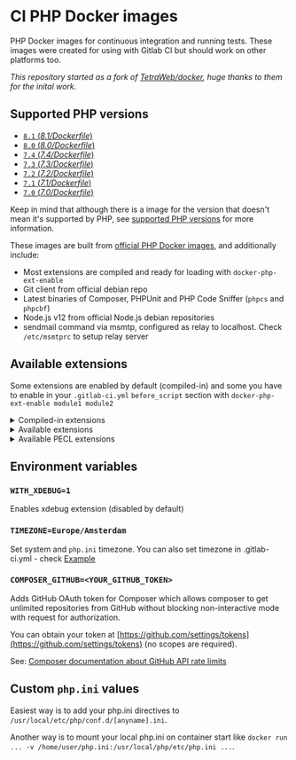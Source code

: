 # CI PHP Docker images

PHP Docker images for continuous integration and running tests. These images were created for using with Gitlab CI but should work on other platforms too.

_This repository started as a fork of [TetraWeb/docker](https://github.com/TetraWeb/docker), huge thanks to them for the inital work._

## Supported PHP versions

- [`8.1` (*8.1/Dockerfile*)](https://github.com/stayallive/php-docker/blob/master/8.1/Dockerfile)
- [`8.0` (*8.0/Dockerfile*)](https://github.com/stayallive/php-docker/blob/master/8.0/Dockerfile)
- [`7.4` (*7.4/Dockerfile*)](https://github.com/stayallive/php-docker/blob/master/7.4/Dockerfile)
- [`7.3` (*7.3/Dockerfile*)](https://github.com/stayallive/php-docker/blob/master/7.3/Dockerfile)
- [`7.2` (*7.2/Dockerfile*)](https://github.com/stayallive/php-docker/blob/master/7.2/Dockerfile)
- [`7.1` (*7.1/Dockerfile*)](https://github.com/stayallive/php-docker/blob/master/7.1/Dockerfile)
- [`7.0` (*7.0/Dockerfile*)](https://github.com/stayallive/php-docker/blob/master/7.0/Dockerfile)

Keep in mind that although there is a image for the version that doesn't mean it's supported by PHP, see [supported PHP versions](https://www.php.net/supported-versions.php) for more information.

These images are built from [official PHP Docker images](https://registry.hub.docker.com/_/php/), and additionally include:

- Most extensions are compiled and ready for loading with `docker-php-ext-enable`
- Git client from official debian repo
- Latest binaries of Composer, PHPUnit and PHP Code Sniffer (`phpcs` and `phpcbf`)
- Node.js v12 from official Node.js debian repositories
- sendmail command via msmtp, configured as relay to localhost. Check `/etc/msmtprc` to setup relay server

## Available extensions

Some extensions are enabled by default (compiled-in) and some you have to enable in your `.gitlab-ci.yml` `before_script` section with `docker-php-ext-enable module1 module2`

<details>
<summary>Compiled-in extensions</summary>

- ctype
- curl
- date
- dom
- ereg
- fileinfo
- filter
- hash
- iconv
- json
- libxml
- mysqlnd
- openssl
- pcre
- pdo
- pdo_sqlite
- phar
- posix
- readline
- recode
- reflection
- session
- simplexml
- spl
- sqlite3
- standard
- tokenizer
- xml
- xmlreader
- xmlwriter
- zlib

</details>

<details>
<summary>Available extensions</summary>

- bcmath
- bz2
- calendar
- dba
- exif
- ftp
- gd
- gettext
- gmp
- imap
- intl
- ldap
- mbstring
- mcrypt
- mssql
- mysql
- mysqli
- opcache
- pcntl
- pdo
- pdo_dblib
- pdo_mysql
- pdo_pgsql
- pgsql
- pspell
- shmop
- snmp
- soap
- sockets
- sysvmsg
- sysvsem
- sysvshm
- tidy
- wddx
- xmlrpc
- xsl
- zip

</details>

<details>
<summary>Available PECL extensions</summary>

- mongo
- mongodb
- redis
- xdebug

</details>

## Environment variables

### `WITH_XDEBUG=1`

Enables xdebug extension (disabled by default)

### `TIMEZONE=Europe/Amsterdam`

Set system and `php.ini` timezone. You can also set timezone in .gitlab-ci.yml - check [Example](https://github.com/TetraWeb/docker/blob/master/examples/purephp/.gitlab-ci.yml)

### `COMPOSER_GITHUB=<YOUR_GITHUB_TOKEN>`

Adds GitHub OAuth token for Composer which allows composer to get unlimited repositories from GitHub without blocking non-interactive mode with request for authorization.

You can obtain your token at [https://github.com/settings/tokens](https://github.com/settings/tokens) (no scopes are required).

See: [Composer documentation about GitHub API rate limits](https://getcomposer.org/doc/articles/authentication-for-private-packages.md#github-oauth)

## Custom `php.ini` values

Easiest way is to add your php.ini directives to `/usr/local/etc/php/conf.d/[anyname].ini`.

Another way is to mount your local php.ini on container start like `docker run ... -v /home/user/php.ini:/usr/local/php/etc/php.ini ...`.
